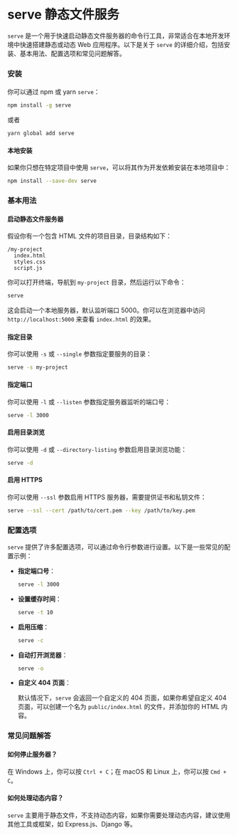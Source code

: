 # serve 静态文件服务

`serve` 是一个用于快速启动静态文件服务器的命令行工具，非常适合在本地开发环境中快速搭建静态或动态 Web 应用程序。以下是关于 `serve` 的详细介绍，包括安装、基本用法、配置选项和常见问题解答。

### 安装

#### 

你可以通过 npm 或 yarn  `serve`：

```bash
npm install -g serve
```

或者

```bash
yarn global add serve
```

#### 本地安装

如果你只想在特定项目中使用 `serve`，可以将其作为开发依赖安装在本地项目中：

```bash
npm install --save-dev serve
```

### 基本用法

#### 启动静态文件服务器

假设你有一个包含 HTML 文件的项目目录，目录结构如下：

```
/my-project
  index.html
  styles.css
  script.js
```

你可以打开终端，导航到 `my-project` 目录，然后运行以下命令：

```bash
serve
```

这会启动一个本地服务器，默认监听端口 5000。你可以在浏览器中访问 `http://localhost:5000` 来查看 `index.html` 的效果。

#### 指定目录

你可以使用 `-s` 或 `--single` 参数指定要服务的目录：

```bash
serve -s my-project
```

#### 指定端口

你可以使用 `-l` 或 `--listen` 参数指定服务器监听的端口号：

```bash
serve -l 3000
```

#### 启用目录浏览

你可以使用 `-d` 或 `--directory-listing` 参数启用目录浏览功能：

```bash
serve -d
```

#### 启用 HTTPS

你可以使用 `--ssl` 参数启用 HTTPS 服务器，需要提供证书和私钥文件：

```bash
serve --ssl --cert /path/to/cert.pem --key /path/to/key.pem
```

### 配置选项

`serve` 提供了许多配置选项，可以通过命令行参数进行设置。以下是一些常见的配置示例：

- **指定端口号**：

  ```bash
  serve -l 3000
  ```

- **设置缓存时间**：

  ```bash
  serve -t 10
  ```

- **启用压缩**：

  ```bash
  serve -c
  ```

- **自动打开浏览器**：

  ```bash
  serve -o
  ```

- **自定义 404 页面**：

  默认情况下，`serve` 会返回一个自定义的 404 页面，如果你希望自定义 404 页面，可以创建一个名为 `public/index.html` 的文件，并添加你的 HTML 内容。

### 常见问题解答

#### 如何停止服务器？

在 Windows 上，你可以按 `Ctrl + C`；在 macOS 和 Linux 上，你可以按 `Cmd + C`。

#### 如何处理动态内容？

`serve` 主要用于静态文件，不支持动态内容，如果你需要处理动态内容，建议使用其他工具或框架，如 Express.js、Django 等。
